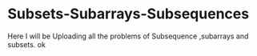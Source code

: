 # Subsets-Subarrays-Subsequences
Here I will be Uploading all the problems of Subsequence ,subarrays and subsets.
ok
